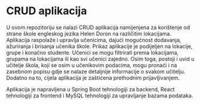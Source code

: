 # CRUD aplikacija
U ovom repozitoriju se nalazi CRUD aplikacija namijenjena za korištenje od strane škole engleskog jezika Helen Doron na različitim lokacijama. Aplikacija raspolaže i upravlja učenicima, dajući mogućnost dodavanja, ažuriranja i brisanja učenika škole.
Prikaz aplikacije je podijeljen na lokacije, grupe i konačno studente. Učenici se mogu filtrirati prema lokacijama, grupama na lokacijama ili kao svi učenici zajedno.
Osim toga, postoji i uvid u učitelje škola, koji se osim u učenikovim podacima, mogu pronaći i na zasebnom popisu gdje se nalaze detaljnije informacije o svakom učitelju.
Dodatno na to, cijela aplikacija je zaštićena prethodnim prijavljivanjem.

Aplikacija je napravljena u Spring Boot tehnologiji za backend, React tehnologiji za frontend i MySQL tehnologiji za upravljanje bazama podataka. 
